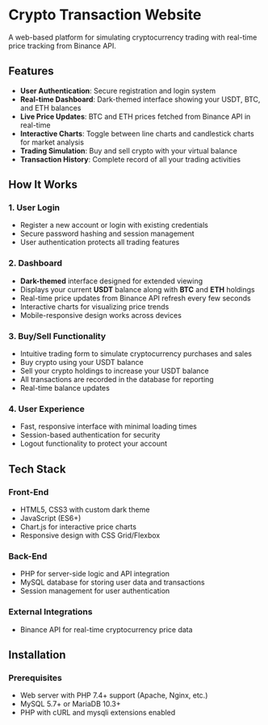 # Crypto Transaction Website

A web-based platform for simulating cryptocurrency trading with real-time price tracking from Binance API.

## Features

- **User Authentication**: Secure registration and login system
- **Real-time Dashboard**: Dark-themed interface showing your USDT, BTC, and ETH balances
- **Live Price Updates**: BTC and ETH prices fetched from Binance API in real-time
- **Interactive Charts**: Toggle between line charts and candlestick charts for market analysis
- **Trading Simulation**: Buy and sell crypto with your virtual balance
- **Transaction History**: Complete record of all your trading activities

## How It Works

### 1. User Login
- Register a new account or login with existing credentials
- Secure password hashing and session management
- User authentication protects all trading features

### 2. Dashboard
- **Dark-themed** interface designed for extended viewing
- Displays your current **USDT** balance along with **BTC** and **ETH** holdings
- Real-time price updates from Binance API refresh every few seconds
- Interactive charts for visualizing price trends
- Mobile-responsive design works across devices

### 3. Buy/Sell Functionality
- Intuitive trading form to simulate cryptocurrency purchases and sales
- Buy crypto using your USDT balance
- Sell your crypto holdings to increase your USDT balance
- All transactions are recorded in the database for reporting
- Real-time balance updates

### 4. User Experience
- Fast, responsive interface with minimal loading times
- Session-based authentication for security
- Logout functionality to protect your account

## Tech Stack

### Front-End
- HTML5, CSS3 with custom dark theme
- JavaScript (ES6+)
- Chart.js for interactive price charts
- Responsive design with CSS Grid/Flexbox

### Back-End
- PHP for server-side logic and API integration
- MySQL database for storing user data and transactions
- Session management for user authentication

### External Integrations
- Binance API for real-time cryptocurrency price data

## Installation

### Prerequisites
- Web server with PHP 7.4+ support (Apache, Nginx, etc.)
- MySQL 5.7+ or MariaDB 10.3+
- PHP with cURL and mysqli extensions enabled

